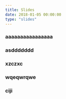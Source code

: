 ```yaml
---
title: Slides
date: 2018-01-05 00:00:00
type: "slides"
---
```



###  aaaaaaaaaaaaaaaa
###  asddddddd
###  xzczxc
###  wqeqwrqwe
###  ciji